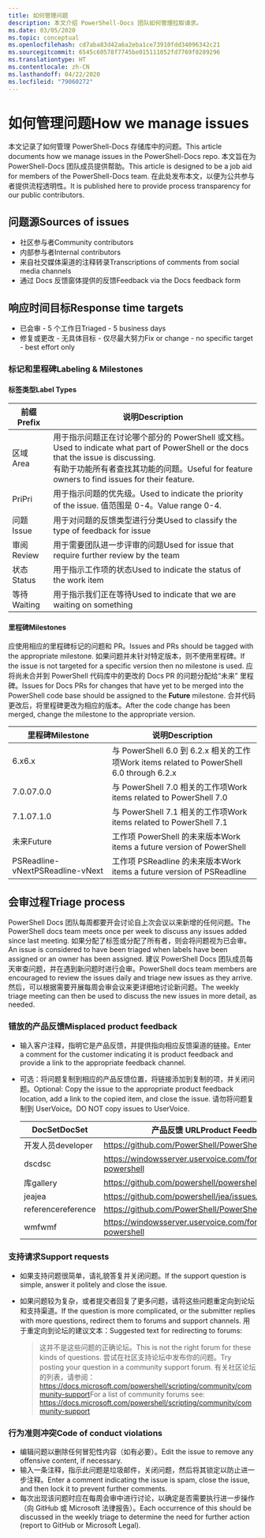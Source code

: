 ```yaml
---
title: 如何管理问题
description: 本文介绍 PowerShell-Docs 团队如何管理拉取请求。
ms.date: 03/05/2020
ms.topic: conceptual
ms.openlocfilehash: cd7aba83d42a6a2eba1ce73910fdd34096342c21
ms.sourcegitcommit: 6545c60578f7745be015111052fd7769f8289296
ms.translationtype: HT
ms.contentlocale: zh-CN
ms.lasthandoff: 04/22/2020
ms.locfileid: "79060272"
---
```

# <a name="how-we-manage-issues"></a><span data-ttu-id="9126d-103">如何管理问题</span><span class="sxs-lookup"><span data-stu-id="9126d-103">How we manage issues</span></span>

<span data-ttu-id="9126d-104">本文记录了如何管理 PowerShell-Docs 存储库中的问题。</span><span class="sxs-lookup"><span data-stu-id="9126d-104">This article documents how we manage issues in the PowerShell-Docs repo.</span></span> <span data-ttu-id="9126d-105">本文旨在为 PowerShell-Docs 团队成员提供帮助。</span><span class="sxs-lookup"><span data-stu-id="9126d-105">This article is designed to be a job aid for members of the PowerShell-Docs team.</span></span> <span data-ttu-id="9126d-106">在此处发布本文，以便为公共参与者提供流程透明性。</span><span class="sxs-lookup"><span data-stu-id="9126d-106">It is published here to provide process transparency for our public contributors.</span></span>

## <a name="sources-of-issues"></a><span data-ttu-id="9126d-107">问题源</span><span class="sxs-lookup"><span data-stu-id="9126d-107">Sources of issues</span></span>

- <span data-ttu-id="9126d-108">社区参与者</span><span class="sxs-lookup"><span data-stu-id="9126d-108">Community contributors</span></span>
- <span data-ttu-id="9126d-109">内部参与者</span><span class="sxs-lookup"><span data-stu-id="9126d-109">Internal contributors</span></span>
- <span data-ttu-id="9126d-110">来自社交媒体渠道的注释转录</span><span class="sxs-lookup"><span data-stu-id="9126d-110">Transcriptions of comments from social media channels</span></span>
- <span data-ttu-id="9126d-111">通过 Docs 反馈窗体提供的反馈</span><span class="sxs-lookup"><span data-stu-id="9126d-111">Feedback via the Docs feedback form</span></span>

## <a name="response-time-targets"></a><span data-ttu-id="9126d-112">响应时间目标</span><span class="sxs-lookup"><span data-stu-id="9126d-112">Response time targets</span></span>

- <span data-ttu-id="9126d-113">已会审 - 5 个工作日</span><span class="sxs-lookup"><span data-stu-id="9126d-113">Triaged - 5 business days</span></span>
- <span data-ttu-id="9126d-114">修复或更改 - 无具体目标 - 仅尽最大努力</span><span class="sxs-lookup"><span data-stu-id="9126d-114">Fix or change - no specific target - best effort only</span></span>

### <a name="labeling--milestones"></a><span data-ttu-id="9126d-115">标记和里程碑</span><span class="sxs-lookup"><span data-stu-id="9126d-115">Labeling & Milestones</span></span>

#### <a name="label-types"></a><span data-ttu-id="9126d-116">标签类型</span><span class="sxs-lookup"><span data-stu-id="9126d-116">Label Types</span></span>

|<span data-ttu-id="9126d-117">前缀</span><span class="sxs-lookup"><span data-stu-id="9126d-117">Prefix</span></span>  | <span data-ttu-id="9126d-118">说明</span><span class="sxs-lookup"><span data-stu-id="9126d-118">Description</span></span>                                                         |
|------- | --------------------------------------------------------------------|
|<span data-ttu-id="9126d-119">区域</span><span class="sxs-lookup"><span data-stu-id="9126d-119">Area</span></span>    | <span data-ttu-id="9126d-120">用于指示问题正在讨论哪个部分的 PowerShell 或文档。</span><span class="sxs-lookup"><span data-stu-id="9126d-120">Used to indicate what part of PowerShell or the docs that the issue is discussing.</span></span><br><span data-ttu-id="9126d-121">有助于功能所有者查找其功能的问题。</span><span class="sxs-lookup"><span data-stu-id="9126d-121">Useful for feature owners to find issues for their feature.</span></span>|
|<span data-ttu-id="9126d-122">Pri</span><span class="sxs-lookup"><span data-stu-id="9126d-122">Pri</span></span>     | <span data-ttu-id="9126d-123">用于指示问题的优先级。</span><span class="sxs-lookup"><span data-stu-id="9126d-123">Used to indicate the priority of the issue.</span></span> <span data-ttu-id="9126d-124">值范围是 0-4。</span><span class="sxs-lookup"><span data-stu-id="9126d-124">Value range 0-4.</span></span>        |
|<span data-ttu-id="9126d-125">问题</span><span class="sxs-lookup"><span data-stu-id="9126d-125">Issue</span></span>   | <span data-ttu-id="9126d-126">用于对问题的反馈类型进行分类</span><span class="sxs-lookup"><span data-stu-id="9126d-126">Used to classify the type of feedback for issue</span></span>                     |
|<span data-ttu-id="9126d-127">审阅</span><span class="sxs-lookup"><span data-stu-id="9126d-127">Review</span></span>  | <span data-ttu-id="9126d-128">用于需要团队进一步评审的问题</span><span class="sxs-lookup"><span data-stu-id="9126d-128">Used for issue that require further review by the team</span></span>              |
|<span data-ttu-id="9126d-129">状态</span><span class="sxs-lookup"><span data-stu-id="9126d-129">Status</span></span>  | <span data-ttu-id="9126d-130">用于指示工作项的状态</span><span class="sxs-lookup"><span data-stu-id="9126d-130">Used to indicate the status of the work item</span></span>                        |
|<span data-ttu-id="9126d-131">等待</span><span class="sxs-lookup"><span data-stu-id="9126d-131">Waiting</span></span> | <span data-ttu-id="9126d-132">用于指示我们正在等待</span><span class="sxs-lookup"><span data-stu-id="9126d-132">Used to indicate that we are waiting on something</span></span>                   |

#### <a name="milestones"></a><span data-ttu-id="9126d-133">里程碑</span><span class="sxs-lookup"><span data-stu-id="9126d-133">Milestones</span></span>

<span data-ttu-id="9126d-134">应使用相应的里程碑标记的问题和 PR。</span><span class="sxs-lookup"><span data-stu-id="9126d-134">Issues and PRs should be tagged with the appropriate milestone.</span></span> <span data-ttu-id="9126d-135">如果问题并未针对特定版本，则不使用里程碑。</span><span class="sxs-lookup"><span data-stu-id="9126d-135">If the issue is not targeted for a specific version then no milestone is used.</span></span> <span data-ttu-id="9126d-136">应将尚未合并到 PowerShell 代码库中的更改的 Docs PR 的问题分配给“未来”  里程碑。</span><span class="sxs-lookup"><span data-stu-id="9126d-136">Issues for Docs PRs for changes that have yet to be merged into the PowerShell code base should be assigned to the **Future** milestone.</span></span> <span data-ttu-id="9126d-137">合并代码更改后，将里程碑更改为相应的版本。</span><span class="sxs-lookup"><span data-stu-id="9126d-137">After the code change has been merged, change the milestone to the appropriate version.</span></span>

|    <span data-ttu-id="9126d-138">里程碑</span><span class="sxs-lookup"><span data-stu-id="9126d-138">Milestone</span></span>     |                    <span data-ttu-id="9126d-139">说明</span><span class="sxs-lookup"><span data-stu-id="9126d-139">Description</span></span>                     |
| ---------------- | -------------------------------------------------- |
| <span data-ttu-id="9126d-140">6.x</span><span class="sxs-lookup"><span data-stu-id="9126d-140">6.x</span></span>              | <span data-ttu-id="9126d-141">与 PowerShell 6.0 到 6.2.x 相关的工作项</span><span class="sxs-lookup"><span data-stu-id="9126d-141">Work items related to PowerShell 6.0 through 6.2.x</span></span> |
| <span data-ttu-id="9126d-142">7.0.0</span><span class="sxs-lookup"><span data-stu-id="9126d-142">7.0.0</span></span>            | <span data-ttu-id="9126d-143">与 PowerShell 7.0 相关的工作项</span><span class="sxs-lookup"><span data-stu-id="9126d-143">Work items related to PowerShell 7.0</span></span>               |
| <span data-ttu-id="9126d-144">7.1.0</span><span class="sxs-lookup"><span data-stu-id="9126d-144">7.1.0</span></span>            | <span data-ttu-id="9126d-145">与 PowerShell 7.1 相关的工作项</span><span class="sxs-lookup"><span data-stu-id="9126d-145">Work items related to PowerShell 7.1</span></span>               |
| <span data-ttu-id="9126d-146">未来</span><span class="sxs-lookup"><span data-stu-id="9126d-146">Future</span></span>           | <span data-ttu-id="9126d-147">工作项 PowerShell 的未来版本</span><span class="sxs-lookup"><span data-stu-id="9126d-147">Work items a future version of PowerShell</span></span>          |
| <span data-ttu-id="9126d-148">PSReadline-vNext</span><span class="sxs-lookup"><span data-stu-id="9126d-148">PSReadline-vNext</span></span> | <span data-ttu-id="9126d-149">工作项 PSReadline 的未来版本</span><span class="sxs-lookup"><span data-stu-id="9126d-149">Work items a future version of PSReadline</span></span>          |

## <a name="triage-process"></a><span data-ttu-id="9126d-150">会审过程</span><span class="sxs-lookup"><span data-stu-id="9126d-150">Triage process</span></span>

<span data-ttu-id="9126d-151">PowerShell Docs 团队每周都要开会讨论自上次会议以来新增的任何问题。</span><span class="sxs-lookup"><span data-stu-id="9126d-151">The PowerShell docs team meets once per week to discuss any issues added since last meeting.</span></span> <span data-ttu-id="9126d-152">如果分配了标签或分配了所有者，则会将问题视为已会审。</span><span class="sxs-lookup"><span data-stu-id="9126d-152">An issue is considered to have been triaged when labels have been assigned or an owner has been assigned.</span></span> <span data-ttu-id="9126d-153">建议 PowerShell Docs 团队成员每天审查问题，并在遇到新问题时进行会审。</span><span class="sxs-lookup"><span data-stu-id="9126d-153">PowerShell docs team members are encouraged to review the issues daily and triage new issues as they arrive.</span></span> <span data-ttu-id="9126d-154">然后，可以根据需要开展每周会审会议来更详细地讨论新问题。</span><span class="sxs-lookup"><span data-stu-id="9126d-154">The weekly triage meeting can then be used to discuss the new issues in more detail, as needed.</span></span>

### <a name="misplaced-product-feedback"></a><span data-ttu-id="9126d-155">错放的产品反馈</span><span class="sxs-lookup"><span data-stu-id="9126d-155">Misplaced product feedback</span></span>

- <span data-ttu-id="9126d-156">输入客户注释，指明它是产品反馈，并提供指向相应反馈渠道的链接。</span><span class="sxs-lookup"><span data-stu-id="9126d-156">Enter a comment for the customer indicating it is product feedback and provide a link to the appropriate feedback channel.</span></span>
- <span data-ttu-id="9126d-157">可选：将问题复制到相应的产品反馈位置，将链接添加到复制的项，并关闭问题。</span><span class="sxs-lookup"><span data-stu-id="9126d-157">Optional: Copy the issue to the appropriate product feedback location, add a link to the copied item, and close the issue.</span></span> <span data-ttu-id="9126d-158">请勿将问题复制到 UserVoice。</span><span class="sxs-lookup"><span data-stu-id="9126d-158">DO NOT copy issues to UserVoice.</span></span>

  | <span data-ttu-id="9126d-159">DocSet</span><span class="sxs-lookup"><span data-stu-id="9126d-159">DocSet</span></span>    | <span data-ttu-id="9126d-160">产品反馈 URL</span><span class="sxs-lookup"><span data-stu-id="9126d-160">Product Feedback URL</span></span>                                         |
  | --------- | ------------------------------------------------------------ |
  | <span data-ttu-id="9126d-161">开发人员</span><span class="sxs-lookup"><span data-stu-id="9126d-161">developer</span></span> | https://github.com/PowerShell/PowerShell/issues/new/choose   |
  | <span data-ttu-id="9126d-162">dsc</span><span class="sxs-lookup"><span data-stu-id="9126d-162">dsc</span></span>       | https://windowsserver.uservoice.com/forums/301869-powershell |
  | <span data-ttu-id="9126d-163">库</span><span class="sxs-lookup"><span data-stu-id="9126d-163">gallery</span></span>   | https://github.com/powershell/powershellgallery/issues/new   |
  | <span data-ttu-id="9126d-164">jea</span><span class="sxs-lookup"><span data-stu-id="9126d-164">jea</span></span>       | https://github.com/powershell/jea/issues/new                 |
  | <span data-ttu-id="9126d-165">reference</span><span class="sxs-lookup"><span data-stu-id="9126d-165">reference</span></span> | https://github.com/PowerShell/PowerShell/issues/new/choose   |
  | <span data-ttu-id="9126d-166">wmf</span><span class="sxs-lookup"><span data-stu-id="9126d-166">wmf</span></span>       | https://windowsserver.uservoice.com/forums/301869-powershell |

### <a name="support-requests"></a><span data-ttu-id="9126d-167">支持请求</span><span class="sxs-lookup"><span data-stu-id="9126d-167">Support requests</span></span>

- <span data-ttu-id="9126d-168">如果支持问题很简单，请礼貌答复并关闭问题。</span><span class="sxs-lookup"><span data-stu-id="9126d-168">If the support question is simple, answer it politely and close the issue.</span></span>
- <span data-ttu-id="9126d-169">如果问题较为复杂，或者提交者回复了更多问题，请将这些问题重定向到论坛和支持渠道。</span><span class="sxs-lookup"><span data-stu-id="9126d-169">If the question is more complicated, or the submitter replies with more questions, redirect them to forums and support channels.</span></span> <span data-ttu-id="9126d-170">用于重定向到论坛的建议文本：</span><span class="sxs-lookup"><span data-stu-id="9126d-170">Suggested text for redirecting to forums:</span></span>

    > <span data-ttu-id="9126d-171">这并不是这些问题的正确论坛。</span><span class="sxs-lookup"><span data-stu-id="9126d-171">This is not the right forum for these kinds of questions.</span></span> <span data-ttu-id="9126d-172">尝试在社区支持论坛中发布你的问题。</span><span class="sxs-lookup"><span data-stu-id="9126d-172">Try posting your question in a community support forum.</span></span> <span data-ttu-id="9126d-173">有关社区论坛的列表，请参阅： https://docs.microsoft.com/powershell/scripting/community/community-support</span><span class="sxs-lookup"><span data-stu-id="9126d-173">For a list of community forums see: https://docs.microsoft.com/powershell/scripting/community/community-support</span></span>

### <a name="code-of-conduct-violations"></a><span data-ttu-id="9126d-174">行为准则冲突</span><span class="sxs-lookup"><span data-stu-id="9126d-174">Code of conduct violations</span></span>

- <span data-ttu-id="9126d-175">编辑问题以删除任何冒犯性内容（如有必要）。</span><span class="sxs-lookup"><span data-stu-id="9126d-175">Edit the issue to remove any offensive content, if necessary.</span></span>
- <span data-ttu-id="9126d-176">输入一条注释，指示此问题是垃圾邮件，关闭问题，然后将其锁定以防止进一步注释。</span><span class="sxs-lookup"><span data-stu-id="9126d-176">Enter a comment indicating the issue is spam, close the issue, and then lock it to prevent further comments.</span></span>
- <span data-ttu-id="9126d-177">每次出现该问题时应在每周会审中进行讨论，以确定是否需要执行进一步操作（向 GitHub 或 Microsoft 法律报告）。</span><span class="sxs-lookup"><span data-stu-id="9126d-177">Each occurrence of this should be discussed in the weekly triage to determine the need for further action (report to GitHub or Microsoft Legal).</span></span>
